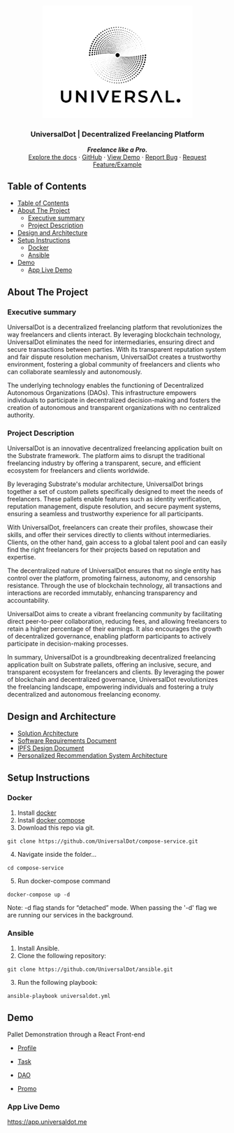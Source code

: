 <p align="center">
  <a href="https://universaldot.foundation" title="universaldot">
    <img src="https://raw.githubusercontent.com/UniversalDot/documents/master/logo/universaldot-logo/transparent-small.png" alt="Universaldot" width="344" />
  </a>
</p>

<h3 align="center"><b>UniversalDot | Decentralized Freelancing Platform</b></h3>

<p align="center">
  <b><i>Freelance like a Pro.</i></b>
  <br />
  <a href="https://docs.universaldot.me/">Explore the docs</a>
  ·
  <a href="https://github.com/UniversalDot">GitHub</a>
  ·
  <a href="https://app.universaldot.me">View Demo</a>
  ·
  <a href="https://github.com/UniversalDot/front-end/issues/new?assignees=&labels=bug&projects=&template=bug_report.yml&title=%F0%9F%90%9B+%5BBUG%5D+-+%3Ctitle%3E">Report Bug</a>
  ·
  <a href="https://github.com/UniversalDot/front-end/issues/new?assignees=&labels=question&projects=&template=feature_request.yml&title=%F0%9F%92%A1+%5BREQUEST%5D+-+%3Ctitle%3E">Request Feature/Example</a>
</p>


## Table of Contents

- [Table of Contents](#table-of-contents)
- [About The Project](#about-the-project)
  - [Executive summary](#executive-summary)
  - [Project Description](#project-description)
- [Design and Architecture](#design-and-architecture)
- [Setup Instructions](#setup-instructions)
  - [Docker](#docker)
  - [Ansible](#ansible)
- [Demo](#demo)
  - [App Live Demo](#app-live-demo)

## About The Project

### Executive summary

UniversalDot is a decentralized freelancing platform that revolutionizes the way freelancers and clients interact. By leveraging blockchain technology, UniversalDot eliminates the need for intermediaries, ensuring direct and secure transactions between parties. With its transparent reputation system and fair dispute resolution mechanism, UniversalDot creates a trustworthy environment, fostering a global community of freelancers and clients who can collaborate seamlessly and autonomously.

The underlying technology enables the functioning of Decentralized Autonomous Organizations (DAOs). This infrastructure empowers individuals to participate in decentralized decision-making and fosters the creation of autonomous and transparent organizations with no centralized authority.

### Project Description

UniversalDot is an innovative decentralized freelancing application built on the Substrate framework. The platform aims to disrupt the traditional freelancing industry by offering a transparent, secure, and efficient ecosystem for freelancers and clients worldwide.

By leveraging Substrate's modular architecture, UniversalDot brings together a set of custom pallets specifically designed to meet the needs of freelancers. These pallets enable features such as identity verification, reputation management, dispute resolution, and secure payment systems, ensuring a seamless and trustworthy experience for all participants.

With UniversalDot, freelancers can create their profiles, showcase their skills, and offer their services directly to clients without intermediaries. Clients, on the other hand, gain access to a global talent pool and can easily find the right freelancers for their projects based on reputation and expertise.

The decentralized nature of UniversalDot ensures that no single entity has control over the platform, promoting fairness, autonomy, and censorship resistance. Through the use of blockchain technology, all transactions and interactions are recorded immutably, enhancing transparency and accountability.

UniversalDot aims to create a vibrant freelancing community by facilitating direct peer-to-peer collaboration, reducing fees, and allowing freelancers to retain a higher percentage of their earnings. It also encourages the growth of decentralized governance, enabling platform participants to actively participate in decision-making processes.

In summary, UniversalDot is a groundbreaking decentralized freelancing application built on Substrate pallets, offering an inclusive, secure, and transparent ecosystem for freelancers and clients. By leveraging the power of blockchain and decentralized governance, UniversalDot revolutionizes the freelancing landscape, empowering individuals and fostering a truly decentralized and autonomous freelancing economy.


## Design and Architecture

- [Solution Architecture](https://drive.google.com/file/d/13C9IRIX49AjfZEB-MI9dXG3gX-cdTgBp/view?usp=sharing)
- [Software Requirements Document](https://drive.google.com/file/d/1HvYvb7N1A9uT_9UhrAq1mV38RtjyfVv-/view?usp=sharing)
- [IPFS Design Document](https://drive.google.com/file/d/1ov7jfAPMTuotbHRwTMIRvLKomt1c1e3f/view?usp=sharing)
- [Personalized Recommendation System Architecture](https://drive.google.com/file/d/1rscD1VDG8EkaGTh9M7BUa3u7nRoBgcwJ/view?usp=sharing)
  


## Setup Instructions

### Docker

1. Install [docker](https://docs.docker.com/engine/install/)
2. Install [docker compose](https://docs.docker.com/compose/install/)
3. Download this repo via git.

```
git clone https://github.com/UniversalDot/compose-service.git
```

4. Navigate inside the folder...

```
cd compose-service
```
5. Run docker-compose command
```
docker-compose up -d
```
Note: -d flag stands for “detached” mode. When passing the '-d' flag we are running our services in the background.

### Ansible

1. Install Ansible. 
2. Clone the following repository:
```
git clone https://github.com/UniversalDot/ansible.git
```
3. Run the following playbook:
```
ansible-playbook universaldot.yml
```
##  Demo

Pallet Demonstration through a React Front-end

- [Profile](https://www.youtube.com/watch?v=Gaoo6LoZydg)
- [Task](https://www.youtube.com/watch?v=ssTMk1nGbk8)
- [DAO](https://www.youtube.com/watch?v=K9-v016fGVs)

- [Promo](https://www.youtube.com/watch?v=dADLbKl1P7g)

### App Live Demo

https://app.universaldot.me 


